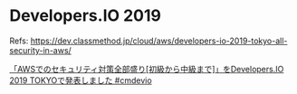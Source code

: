 # Developers.IO 2019

Refs: <https://dev.classmethod.jp/cloud/aws/developers-io-2019-tokyo-all-security-in-aws/>

[「AWSでのセキュリティ対策全部盛り[初級から中級まで]」をDevelopers.IO 2019 TOKYOで発表しました #cmdevio](https://dev.classmethod.jp/cloud/aws/developers-io-2019-tokyo-all-security-in-aws/)
